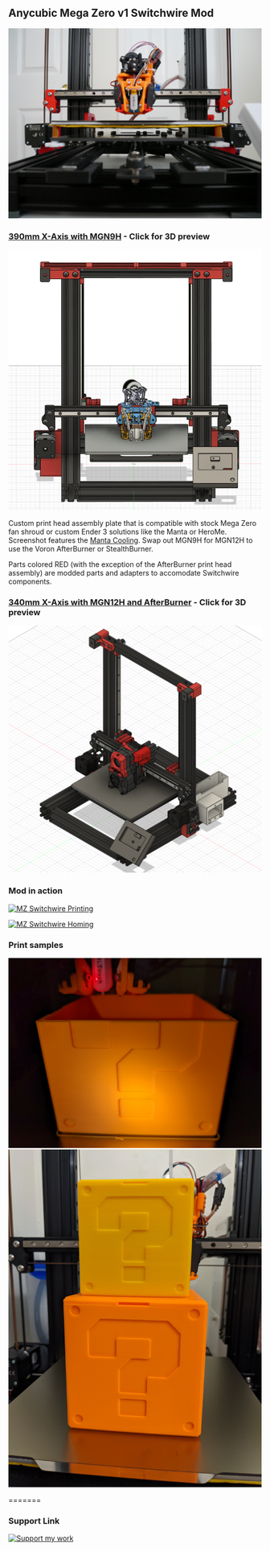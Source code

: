 ## Anycubic Mega Zero v1 Switchwire Mod

![MZ Switchwire](https://github.com/foureight84/MZ-Switchwire/blob/master/images/P1010291.JPG?raw=true)

### [390mm X-Axis with MGN9H](https://rawcdn.githack.com/foureight84/MZ-Switchwire/9763c37dd7dee9f17b365f603a13266c272fb4ee/Anycubic-Mega-Zero-1.0%20-%20Switchwire%20MGN9H%20Gantry-sfa.html "View STEP file") - Click for 3D preview
![MZ Switchwire](https://github.com/foureight84/MZ-Switchwire/blob/master/images/MZ%20Switchwire%20MGN9H%20390mm.PNG?raw=true)

Custom print head assembly plate that is compatible with stock Mega Zero fan shroud or custom Ender 3 solutions like the Manta or HeroMe. Screenshot features the [Manta Cooling](https://www.thingiverse.com/thing:4943125). Swap out MGN9H for MGN12H to use the Voron AfterBurner or StealthBurner.

Parts colored RED (with the exception of the AfterBurner print head assembly) are modded parts and adapters to accomodate Switchwire components.

### [340mm X-Axis with MGN12H and AfterBurner](https://rawcdn.githack.com/foureight84/MZ-Switchwire/9763c37dd7dee9f17b365f603a13266c272fb4ee/Anycubic-Mega-Zero-1.0%20-%20Switchwire%20MGH12H%20Gantry-sfa.html "View STEP file") - Click for 3D preview
![MZ Switchwire](https://github.com/foureight84/MZ-Switchwire/blob/master/images/MZ%20Switchwire%20MGN12H%20340mm.PNG?raw=true)

### Mod in action
[![MZ Switchwire Printing](https://img.youtube.com/vi/JRjAbpS8Tx0/maxresdefault.jpg)](https://youtu.be/JRjAbpS8Tx0 "MZ Switchwire Printing")

[![MZ Switchwire Homing](https://img.youtube.com/vi/6_8q-Ku62cM/maxresdefault.jpg)](https://youtu.be/6_8q-Ku62cM "MZ Switchwire Homing")

### Print samples
![Print Sample](https://github.com/foureight84/MZ-Switchwire/blob/master/images/print1.jpg?raw=true)
![Print Sample](https://github.com/foureight84/MZ-Switchwire/blob/master/images/print2.jpg?raw=true)

=======
### Support Link
[![Support my work](https://www.paypalobjects.com/webstatic/mktg/logo/pp_cc_mark_37x23.jpg)](https://paypal.me/foureight84 "Support my work :D")
